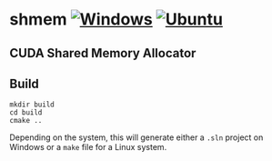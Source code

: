 # shmem [![Windows](https://github.com/Ahdhn/shmem/actions/workflows/Windows.yml/badge.svg)](https://github.com/Ahdhn/shmem/actions/workflows/Windows.yml) [![Ubuntu](https://github.com/Ahdhn/shmem/actions/workflows/Ubuntu.yml/badge.svg)](https://github.com/Ahdhn/shmem/actions/workflows/Ubuntu.yml)

## CUDA Shared Memory Allocator 

## Build 
```
mkdir build
cd build 
cmake ..
```

Depending on the system, this will generate either a `.sln` project on Windows or a `make` file for a Linux system. 

